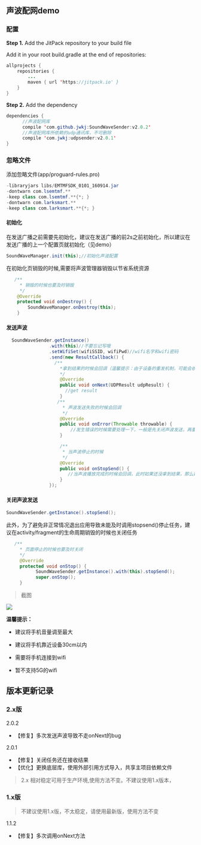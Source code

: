 ## 声波配网demo

### 配置

**Step 1.** Add the JitPack repository to your build file

Add it in your root build.gradle at the end of repositories:
```java
allprojects {
    repositories {
        ...
        maven { url 'https://jitpack.io' }
    }
}
```

**Step 2.** Add the dependency

```java
dependencies {
      //声波配网库
      compile 'com.github.jwkj:SoundWaveSender:v2.0.2'
      //声波配网库所依赖的udp通讯库，不可删除
      compile 'com.jwkj:udpsender:v2.0.1'
}
```

### 忽略文件

添加忽略文件(app/proguard-rules.pro)
```java
-libraryjars libs/EMTMFSDK_0101_160914.jar
-dontwarn com.lsemtmf.**
-keep class com.lsemtmf.**{*; }
-dontwarn com.larksmart.**
-keep class com.larksmart.**{*; }
```



#### 初始化

 在发送广播之前需要先初始化，建议在发送广播的前2s之前初始化，所以建议在发送广播的上一个配置页就初始化（见demo）

 ```java
 SoundWaveManager.init(this);//初始化声波配置
 ```

在初始化页销毁的时候,需要将声波管理器销毁以节省系统资源

```java
   /**
     * 销毁的时候也要及时销毁
     */
    @Override
    protected void onDestroy() {
        SoundWaveManager.onDestroy(this);
    }
```
#### 发送声波

```java
  SoundWaveSender.getInstance()
                .with(this)//不要忘记写哦
                .setWifiSet(wifiSSID, wifiPwd)//wifi名字和wifi密码
                .send(new ResultCallback() {
                  /**
                    *拿到结果的时候会回调（温馨提示：由于设备的重发机制，可能会收到多条重复数据，需自己处理哦）
                    */
                    @Override
                    public void onNext(UDPResult udpResult) {
                      //get result
                    }
                   /**
                     * 声波发送失败的时候会回调
                     */
                    @Override
                    public void onError(Throwable throwable) {
                        //发生错误的时候需要处理一下，一般是先关闭声波发送，再重发
                    }

                    /**
                     * 当声波停止的时候
                     */
                    @Override
                    public void onStopSend() {
                       //当声波播放完成的时候会回调，此时如果还没拿到结果，那么建议在此处重新发送声波
                    }
                });
```

#### 关闭声波发送

```java
SoundWaveSender.getInstance().stopSend();
```


此外，为了避免非正常情况退出应用导致未能及时调用stopsend()停止任务，建议在activity/fragment的生命周期销毁的时候也关闭任务

```java
   /**
     * 页面停止的时候也要及时关闭
     */
     @Override
     protected void onStop() {
           SoundWaveSender.getInstance().with(this).stopSend();
           super.onStop();
     }
```

>截图

![](https://github.com/jwkj/SoundwaveDemo/blob/master/demo.gif)


**温馨提示：**

- 建议将手机音量调至最大

- 建议将手机靠近设备30cm以内

- 需要将手机连接到wifi

- 暂不支持5G的wifi

## 版本更新记录

### 2.x版
2.0.2

- 【修复】多次发送声波导致不走onNext的bug

2.0.1

- 【修复】关闭任务还在接收结果
- 【优化】更换底层库，使用外部引用方式导入，共享主项目依赖文件

> 2.x 相对稳定可用于生产环境,使用方法不变。不建议使用1.x版本，


### 1.x版

> 不建议使用1.x版，不太稳定，请使用最新版，使用方法不变

1.1.2

- 【修复】多次调用onNext方法


